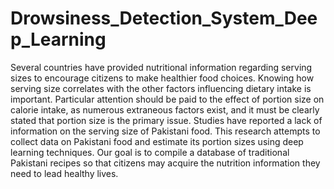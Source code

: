 # Drowsiness_Detection_System_Deep_Learning
Several countries have provided nutritional information regarding serving sizes to encourage citizens to make
healthier food choices. Knowing how serving size correlates with the other factors influencing dietary intake is important.
Particular attention should be paid to the effect of portion size
on calorie intake, as numerous extraneous factors exist, and it
must be clearly stated that portion size is the primary issue.
Studies have reported a lack of information on the serving size of
Pakistani food. This research attempts to collect data on Pakistani
food and estimate its portion sizes using deep learning techniques.
Our goal is to compile a database of traditional Pakistani recipes
so that citizens may acquire the nutrition information they need
to lead healthy lives.

